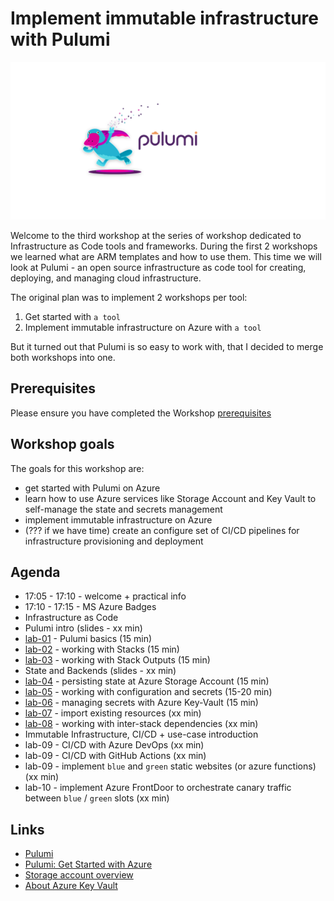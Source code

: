 # Implement immutable infrastructure with Pulumi

![logo](images/ws-logo.png)

Welcome to the third workshop at the series of workshop dedicated to Infrastructure as Code tools and frameworks. During the first 2 workshops we learned what are ARM templates and how to use them. This time we will look at Pulumi - an open source infrastructure as code tool for creating, deploying, and managing cloud infrastructure.

The original plan was to implement 2 workshops per tool:

1. Get started with `a tool`
2. Implement immutable infrastructure on Azure with `a tool`

 But it turned out that Pulumi is so easy to work with, that I decided to merge both workshops into one.

## Prerequisites

Please ensure you have completed the Workshop [prerequisites](prerequisites.md)

## Workshop goals

The goals for this workshop are:

* get started with Pulumi on Azure
* learn how to use Azure services like Storage Account and Key Vault  to self-manage the state and secrets management
* implement immutable infrastructure on Azure
* (??? if we have time) create an configure set of CI/CD pipelines for infrastructure provisioning and deployment

## Agenda

* 17:05 - 17:10 - welcome + practical info
* 17:10 - 17:15 - MS Azure Badges
* Infrastructure as Code
* Pulumi intro (slides - xx min)
* [lab-01](labs/lab-01/readme.md) - Pulumi basics (15 min)
* [lab-02](labs/lab-02/readme.md) - working with Stacks (15 min)
* [lab-03](labs/lab-03/readme.md) - working with Stack Outputs (15 min)
* State and Backends (slides - xx min)
* [lab-04](labs/lab-04/readme.md) - persisting state at Azure Storage Account (15 min)
* [lab-05](labs/lab-05/readme.md) - working with configuration and secrets (15-20 min)
* [lab-06](labs/lab-06/readme.md) - managing secrets with Azure Key-Vault (15 min)
* [lab-07](labs/lab-07/readme.md) - import existing resources (xx min)
* [lab-08](labs/lab-08/readme.md) - working with inter-stack dependencies (xx min)
* Immutable Infrastructure, CI/CD + use-case introduction
* lab-09 - CI/CD with Azure DevOps (xx min)
* lab-09 - CI/CD with GitHub Actions (xx min)
* lab-09 - implement `blue` and `green` static websites (or azure functions) (xx min)
* lab-10 - implement Azure FrontDoor to orchestrate canary traffic between `blue` / `green` slots  (xx min)

## Links

* [Pulumi](https://www.pulumi.com/)
* [Pulumi: Get Started with Azure](https://www.pulumi.com/docs/get-started/azure/)
* [Storage account overview](https://docs.microsoft.com/en-us/azure/storage/common/storage-account-overview?WT.mc_id=AZ-MVP-5003837)
* [About Azure Key Vault](https://docs.microsoft.com/en-us/azure/key-vault/general/overview?WT.mc_id=AZ-MVP-5003837)
